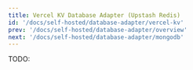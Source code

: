 ```yaml
---
title: Vercel KV Database Adapter (Upstash Redis)
id: '/docs/self-hosted/database-adapter/vercel-kv'
prev: '/docs/self-hosted/database-adapter/overview'
next: '/docs/self-hosted/database-adapter/mongodb'
---
```


TODO:
